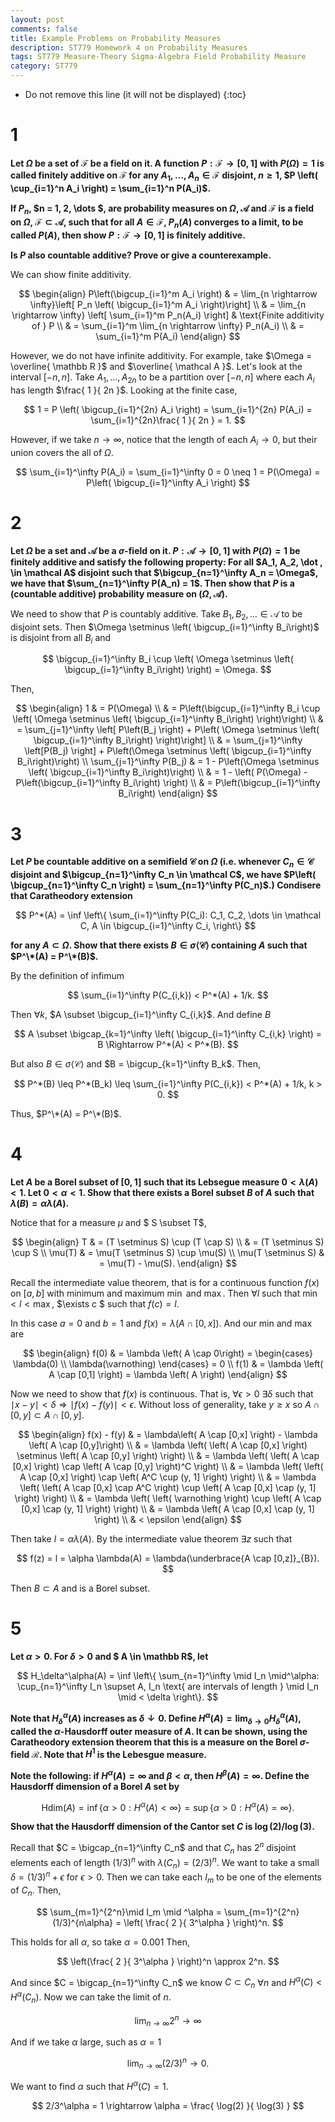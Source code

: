 ```yaml
---
layout: post
comments: false
title: Example Problems on Probability Measures
description: ST779 Homework 4 on Probability Measures
tags: ST779 Measure-Theory Sigma-Algebra Field Probability Measure
category: ST779
---
```


* Do not remove this line (it will not be displayed)
{:toc}


# 1
**Let $\Omega$ be a set of $\mathcal F$ be a field on it. A function $P: \mathcal F \rightarrow [0,1]$ with $P(\Omega) = 1$ is called finitely additive on $\mathcal F$ for any $A_1, \dots , A_n \in \mathcal F$ disjoint, $n \geq 1$, $P \left( \cup_{i=1}^n A_i \right) = \sum_{i=1}^n P(A_i)$.**

**If $P_n$, $n = 1, 2, \dots $, are probability measures on $\Omega, \mathcal A$ and $\mathcal F$ is a field on $\Omega$, $\mathcal F \subset \mathcal A$, such that for all $A \in \mathcal F$, $P_n(A)$ converges to a limit, to be called $P(A)$, then show $P:\mathcal F\rightarrow [0,1]$ is finitely additive.**


**Is $P$ also countable additive? Prove or give a counterexample.**


We can show finite additivity.

$$
\begin{align}
P\left(\bigcup_{i=1}^m A_i \right) & = \lim_{n \rightarrow \infty}\left[  P_n \left( \bigcup_{i=1}^m A_i \right)\right] \\
	& = \lim_{n \rightarrow \infty} \left[ \sum_{i=1}^m P_n(A_i) \right] & \text{Finite additivity of } P \\
	& = \sum_{i=1}^m \lim_{n \rightarrow \infty} P_n(A_i) \\
	& = \sum_{i=1}^m P(A_i)
\end{align}
$$



However, we do not have infinite additivity. For example, take $\Omega = \overline{ \mathbb R }$ and $\overline{ \mathcal A }$. Let's look at the interval $[-n,n]$. Take $A_1, \dots, A_{2n}$ to be a partition over $[-n,n]$ where each $A_i$ has length $\frac{ 1 }{ 2n }$. Looking at the finite case,

$$
1 = P \left( \bigcup_{i=1}^{2n} A_i \right) = \sum_{i=1}^{2n} P(A_i) = \sum_{i=1}^{2n}\frac{ 1 }{ 2n } = 1.
$$


However, if we take $n \rightarrow \infty$, notice that the length of each $A_i \rightarrow 0$, but their union covers the all of $\Omega$.

$$
\sum_{i=1}^\infty P(A_i) = \sum_{i=1}^\infty 0 = 0 \neq 1 = P(\Omega) = P\left( \bigcup_{i=1}^\infty A_i \right)
$$



# 2
**Let $\Omega$ be a set and $\mathcal A$ be a $\sigma$-field on it. $P: \mathcal A\rightarrow [0,1]$ with $P(\Omega) = 1$ be finitely additive and satisfy the following property: For all $A_1, A_2, \dot , \in \mathcal A$ disjoint such that $\bigcup_{n=1}^\infty A_n = \Omega$, we have that $\sum_{n=1}^\infty P(A_n) = 1$. Then show that $P$ is a (countable additive) probability measure on $(\Omega, \mathcal A)$.**

We need to show that $P$ is countably additive. Take $B_1, B_2, \dots \in \mathcal A$ to be disjoint sets. Then $\Omega \setminus \left( \bigcup_{i=1}^\infty B_i\right)$ is disjoint from all $B_i$ and

$$
\bigcup_{i=1}^\infty B_i \cup \left( \Omega \setminus \left( \bigcup_{i=1}^\infty B_i\right) \right) = \Omega.
$$


Then,

$$
\begin{align}
1 & = P(\Omega) \\
	& = P\left(\bigcup_{i=1}^\infty B_i \cup \left( \Omega \setminus \left( \bigcup_{i=1}^\infty B_i\right) \right)\right) \\
	& = \sum_{j=1}^\infty \left[ P\left(B_j \right) + P\left( \Omega \setminus \left( \bigcup_{i=1}^\infty B_i\right) \right)\right] \\
	& = \sum_{j=1}^\infty \left[P(B_j) \right] + P\left(\Omega \setminus \left( \bigcup_{i=1}^\infty B_i\right)\right) \\
\sum_{j=1}^\infty P(B_j) & = 1 - P\left(\Omega \setminus \left( \bigcup_{i=1}^\infty B_i\right)\right) \\
	& = 1 - \left( P(\Omega) - P\left(\bigcup_{i=1}^\infty B_i\right) \right) \\
	& = P\left(\bigcup_{i=1}^\infty B_i\right)
\end{align}
$$




# 3
**Let $P$ be countable additive on a semifield $\mathcal C$ on $\Omega$ (i.e. whenever $C_n \in \mathcal C$ disjoint and $\bigcup_{n=1}^\infty C_n \in \mathcal C$, we have $P\left( \bigcup_{n=1}^\infty C_n \right) = \sum_{n=1}^\infty P(C_n)$.) Condisere that Caratheodory extension**

$$
P^*(A) = \inf \left\{ \sum_{i=1}^\infty P(C_i): C_1, C_2, \dots \in \mathcal C, A \in \bigcup_{i=1}^\infty C_i, \right\}
$$

**for any $A \subset \Omega$. Show that there exists $B \in \sigma \langle \mathcal C \rangle$ containing $A$ such that $P^\*(A) = P^\*(B)$.**


By the definition of infimum

$$
\sum_{i=1}^\infty P(C_{i,k}) < P^*(A) + 1/k.
$$

Then $\forall k$, $A \subset \bigcup_{i=1}^\infty C_{i,k}$. And define $B$

$$
A \subset \bigcap_{k=1}^\infty \left( \bigcup_{i=1}^\infty C_{i,k} \right) = B \Rightarrow P^*(A) < P^*(B).
$$

But also $B \in \sigma \langle \mathcal C  \rangle$ and $B = \bigcup_{k=1}^\infty B_k$. Then,

$$
P^*(B) \leq P^*(B_k) \leq \sum_{i=1}^\infty P(C_{i,k}) < P^*(A) + 1/k, k > 0.
$$


Thus, $P^\*(A) = P^\*(B)$.


# 4
**Let $A$ be a Borel subset of $[0,1]$ such that its Lebsegue measure $0 < \lambda(A) < 1$. Let $0 < \alpha < 1$. Show that there exists a Borel subset $B$ of $A$ such that $\lambda(B) = \alpha \lambda(A)$.**


Notice that for a measure $\mu$ and $ S \subset T$,

$$
\begin{align}
T & = (T \setminus S) \cup (T \cap S) \\
	& = (T \setminus S) \cup S \\
\mu(T) & = \mu(T \setminus S) \cup \mu(S) \\
\mu(T \setminus S) & = \mu(T) - \mu(S).
\end{align}
$$

Recall the intermediate value theorem, that is for a continuous function $f(x)$ on $[a,b]$ with minimum and maximum $\min$ and $\max$. Then $\forall l$ such that $\min < l < \max$, $\exists c $ such that $f(c) = l$.

In this case $a = 0$ and $b=1$ and $f(x) = \lambda \left( A \cap [0,x] \right)$. And our min and max are

$$
\begin{align}
f(0) & = \lambda \left( A \cap 0\right) = \begin{cases}
\lambda(0) \\
\lambda(\varnothing)
\end{cases} = 0 \\
f(1) & = \lambda \left( A \cap [0,1] \right) = \lambda \left( A \right)
\end{align}
$$

Now we need to show that $f(x)$ is continuous. That is, $\forall \epsilon > 0$ $\exists \delta$ such that $\mid x - y \mid < \delta \Rightarrow \mid f(x) - f(y) \mid < \epsilon$. Without loss of generality, take $y \geq x$ so $A \cap [0,y] \subset A \cap [0,y]$.

$$
\begin{align}
f(x) - f(y) & = \lambda\left( A \cap [0,x] \right) - \lambda \left( A \cap [0,y]\right) \\
	& = \lambda \left(  \left( A \cap [0,x] \right) \setminus \left( A \cap [0,y] \right) \right) \\
	& = \lambda \left(  \left( A \cap [0,x] \right) \cap \left( A \cap [0,y] \right)^C \right) \\
	& = \lambda \left(  \left( A \cap [0,x] \right) \cap \left( A^C \cup (y, 1] \right) \right) \\
	& = \lambda \left(  \left( A \cap [0,x] \cap A^C \right) \cup \left( A \cap [0,x] \cap (y, 1] \right) \right) \\
	& = \lambda \left(  \left( \varnothing \right) \cup \left( A \cap [0,x] \cap (y, 1] \right) \right) \\
	& = \lambda \left(  A \cap [0,x] \cap (y, 1] \right) \\
	& < \epsilon
\end{align}
$$

Then take $l = \alpha \lambda(A)$. By the intermediate value theorem $\exists z$ such that

$$
f(z) = l = \alpha \lambda(A) = \lambda(\underbrace{A \cap [0,z]}_{B}).
$$

Then $B \subset A$ and is a Borel subset.

# 5
**Let $\alpha > 0$. For $\delta > 0$ and $ A \in \mathbb R$, let**

$$
H_\delta^\alpha(A) = \inf \left\{ \sum_{n=1}^\infty \mid I_n \mid^\alpha: \cup_{n=1}^\infty I_n \supset A, I_n \text{ are intervals of length } \mid I_n \mid < \delta \right\}.
$$

**Note that $H_\delta^\alpha(A)$ increases as $\delta \downarrow 0$. Define $H^\alpha(A) = \lim_{\delta\rightarrow 0} H_\delta^\alpha(A)$, called the $\alpha$-Hausdorff outer measure of $A$. It can be shown, using the Caratheodory extension theorem that this is a measure on the Borel $\sigma$-field $\mathcal R$. Note that $H^1$ is the Lebesgue measure.**

**Note the following: if $H^\alpha(A) = \infty$ and $\beta < \alpha$, then $H^\beta(A) = \infty$. Define the Hausdorff dimension of a Borel $A$ set by**

$$
\text{Hdim}(A) = \inf \left\{ \alpha > 0: H^\alpha(A) < \infty \right\} = \sup \left\{ \alpha >0 : H^\alpha(A) = \infty \right\}.
$$

**Show that the Hausdorff dimension of the Cantor set $C$ is $\log(2) / \log(3)$.**



Recall that $C = \bigcap_{n=1}^\infty C_n$ and that $C_n$ has $2^n$ disjoint elements each of length $(1/3)^n$ with $\lambda(C_n) = (2/3)^n$. We want to take a small $\delta = (1/3)^n + \epsilon$ for $\epsilon > 0$. Then we can take each $I_m$ to be one of the elements of $C_n$. Then,

$$
\sum_{m=1}^{2^n}\mid I_m \mid ^\alpha = \sum_{m=1}^{2^n} (1/3)^{n\alpha} = \left( \frac{ 2 }{ 3^\alpha } \right)^n.
$$

This holds for all $\alpha$, so take $\alpha = 0.001$ Then,

$$
\left(\frac{ 2 }{ 3^\alpha } \right)^n \approx 2^n.
$$

And since $C = \bigcap_{n=1}^\infty C_n$ we know $C \subset C_n$ $\forall n$ and $H^\alpha(C) < H^\alpha(C_n)$. Now we can take the limit of $n$.

$$
\lim_{n\rightarrow \infty} 2^n \rightarrow \infty
$$

And if we take $\alpha$ large, such as $\alpha = 1$

$$
\lim_{n \rightarrow \infty} (2/3)^n \rightarrow 0.
$$

We want to find $\alpha$ such that $H^\alpha(C) = 1$.

$$
2/3^\alpha = 1 \rightarrow \alpha = \frac{ \log(2) }{ \log(3) }
$$
